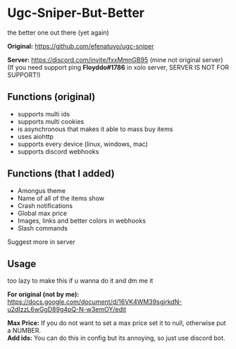 # Ugc-Sniper-But-Better
the better one out there (yet again) 

**Original:** https://github.com/efenatuyo/ugc-sniper  

**Server:** https://discord.com/invite/fxxMmnGB95 (mine not original server)  
(If you need support ping **Floyddo#1786** in xolo server, SERVER IS NOT FOR SUPPORT!)  

## Functions (original)
- supports multi ids
- supports multi cookies
- is asynchronous that makes it able to mass buy items
- uses aiohttp
- supports every device (linux, windows, mac)
- supports discord webhooks

## Functions (that I added)
- Amongus theme
- Name of all of the items show
- Crash notifications
- Global max price
- Images, links and better colors in webhooks
- Slash commands

Suggest more in server
## Usage
too lazy to make this if u wanna do it and dm me it  

**For original (not by me):** https://docs.google.com/document/d/16VK4WM39sgjrkdN-u2dIzzL6wGgD89g4pQ-N-w3emOY/edit  

**Max Price:** If you do not want to set a max price set it to null, otherwise put a NUMBER.   
**Add ids:** You can do this in config but its annoying, so just use discord bot.   
